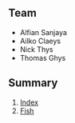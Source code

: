 ## Team
- Alfian Sanjaya
- Ailko Claeys
- Nick Thys
- Thomas Ghys

## Summary
1. [Index](/index.md)
2. [Fish](/Fish.md)
